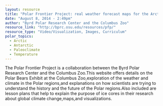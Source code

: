 ```yaml
---
layout: resource
title: "Polar Frontier Project: real weather forecast maps for the Arctic "
date: "August 8, 2014 - 2:49pm"
author: "Byrd Polar Research Center and the Columbus Zoo"
resource_link: "http://bprc.osu.edu/resources/pfp/"
resource_type: "Video/Visualization, Images, Curriculum"
polar_topics:
  - Arctic
  - Antarctic
  - Paleoclimate
  - Temperature
---
```


The Polar Frontier Project is a collaboration between the Byrd Polar Research Center and the Columbus Zoo.This website offers details on the Polar Bears Exhibit at the Columbus Zoo,exploration of the weather and climate in the Polar regions,and explanations on how scientists are trying to understand the history and the future of the Polar regions.Also included are lesson plans that help to explain the purpose of ice cores in their research about global climate change,maps,and visualizations.
